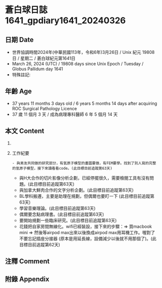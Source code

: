 [_metadata_:encoding]: - "utf-8"
[_metadata_:language]: - "zh-Hant-TW"
[_metadata_:fileformat]: - "markdown"
[_metadata_:MIME_type]: - "text/plain"
[_metadata_:markdown_version]: - "commonmark version 0.30"
[_metadata_:markdown_spec]: - "https://spec.commonmark.org/0.30/"

# 蒼白球日誌1641_gpdiary1641_20240326 #

## 日期 Date ##

* 世界協調時間2024年(中華民國113年，令和6年)3月26日 / Unix 紀元 19808 日 / 星期二 / 蒼白球紀元第1641日
* March 26, 2024 (UTC) / 19808 days since Unix Epoch / Tuesday / Globus Pallidum day 1641
* 特殊註記:

## 年齡 Age ##

* 37 years 11 months 3 days old / 6 years 5 months 14 days after acquiring ROC Surgical Pathology Licence
* 37 歲 11 個月 3 天 / 成為病理專科醫師 6 年 5 個月 14 天

## 本文 Content ##

1. 

    
2. 工作紀要

       - 與男友共同做的研究部分，有氫原子模型的畫圖要做，有FEM要學。找到了別人寫的完整的氫原子模型，接下來讀看看code。(此目標目前追蹤第63天)
   - 與H大合作的切片影像分析企劃，已經停擺很久，需要檢閱工具有沒有問題。(此目標目前追蹤第63天)
   - 與加拿大鮮肉合作的文字分析企劃。(此目標目前追蹤第63天)
   - BL學科搬遷，主要是助理在規劃，但偶爾也要盯一下 (此目標目前追蹤第63天)
   - 學習音樂理論。(此目標目前追蹤第63天)
   - 偶爾要念點病理書。(此目標目前追蹤第63天)
   - 要開始規劃一些臨床研究。(此目標目前追蹤第63天)
   - 花錢把自家房間無線化。wifi已經裝設，接下來的步驟：=> 買macbook mini => 然後等airpod max出來以後換成airpod max用耳機工作。喔對了不要忘記插座分接器 (原本是用延長線，設備減少以後就不用那個了)。(此目標目前追蹤第62天)


## 注釋 Comment ##


## 附錄 Appendix ##

